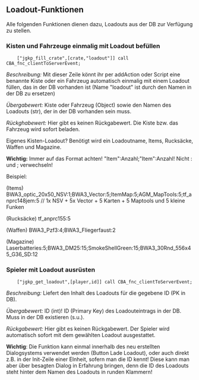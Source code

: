 ## Loadout-Funktionen
Alle folgenden Funktionen dienen dazu, Loadouts aus der DB zur Verfügung zu stellen.

### Kisten und Fahrzeuge einmalig mit Loadout befüllen

```SQF
    ["jgkp_fill_crate",[crate,"loadout"]] call CBA_fnc_clientToServerEvent;
```
*Beschreibung:* Mit dieser Zeile könnt ihr per addAction oder Script eine benannte Kiste oder ein Fahrzeug automatisch einmalig mit einem Loadout füllen, das in der DB vorhanden ist (Name "loadout" ist durch den Namen in der DB zu ersetzen)

*Übergabewert:* Kiste oder Fahrzeug (Object) sowie den Namen des Loadouts (str), der in der DB vorhanden sein muss.

*Rückghabewert:* Hier gibt es keinen Rückgabewert. Die Kiste bzw. das Fahrzeug wird sofort beladen.

Eigenes Kisten-Loadout? Benötigt wird ein Loadoutname, Items, Rucksäcke, Waffen und Magazine.

**Wichtig:** Immer auf das Format achten! "Item":Anzahl;"Item":Anzahl! Nicht : und ; verwechseln!

Beispiel:

(Items) BWA3_optic_20x50_NSV:1;BWA3_Vector:5;ItemMap:5;AGM_MapTools:5;tf_anprc148jem:5 // 1x NSV + 5x Vector + 5 Karten + 5 Maptools und 5 kleine Funken

(Rucksäcke) tf_anprc155:5

(Waffen) BWA3_Pzf3:4;BWA3_Fliegerfaust:2

(Magazine) Laserbatteries:5;BWA3_DM25:15;SmokeShellGreen:15;BWA3_30Rnd_556x45_G36_SD:12

### Spieler mit Loadout ausrüsten
```SQF
    ["jgkp_get_loadout",[player,id]] call CBA_fnc_clientToServerEvent;
```
*Beschreibung:* Liefert den Inhalt des Loadouts für die gegebene ID (PK in DB). 

*Übergabewert:* ID (int)! ID (Primary Key) des Loadouteintrags in der DB. Muss in der DB existieren (s.u.).

*Rückgabewert:* Hier gibt es keinen Rückgabewert. Der Spieler wird automatisch sofort mit dem gewählten Loadout ausgestattet.

**Wichtig**: Die Funktion kann einmal innerhalb des neu erstellten Dialogsystems verwendet werden (Button Lade Loadout), oder auch direkt z.B. in der Init-Zeile einer EInheit, sofern man die ID kennt! Diese kann man aber über besagten Dialog in Erfahrung bringen, denn die ID des Loadouts steht hinter dem Namen des Loadouts in runden Klammern!


